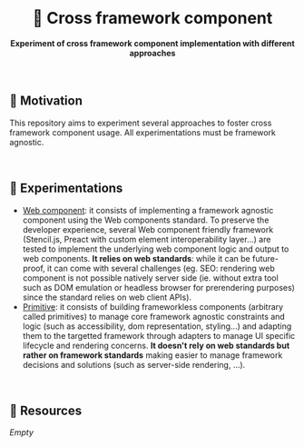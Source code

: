 <br>
<div align="center">
    <h1>🧪 Cross framework component</h1>
    <strong>Experiment of cross framework component implementation with different approaches</strong>
</div>
<br>
<br>

## 🤔 Motivation

This repository aims to experiment several approaches to foster cross framework component usage.
All experimentations must be framework agnostic.

<br>

## 🧪 Experimentations

- [Web component](web-component): it consists of implementing a framework agnostic component using the Web components standard. To preserve the developer experience, several Web component friendly framework (Stencil.js, Preact with custom element interoperability layer...) are tested to implement the underlying web component logic and output to web components. **It relies on web standards**: while it can be future-proof, it can come with several challenges (eg. SEO: rendering web component is not possible natively server side (ie. without extra tool such as DOM emulation or headless browser for prerendering purposes) since the standard relies on web client APIs).
- [Primitive](primitive): it consists of building frameworkless components (arbitrary called primitives) to manage core framework agnostic constraints and logic (such as accessibility, dom representation, styling...) and adapting them to the targetted framework through adapters to manage UI specific lifecycle and rendering concerns. **It doesn't rely on web standards but rather on framework standards** making easier to manage framework decisions and solutions (such as server-side rendering, ...). 

<br>

## 📕 Resources

*Empty*